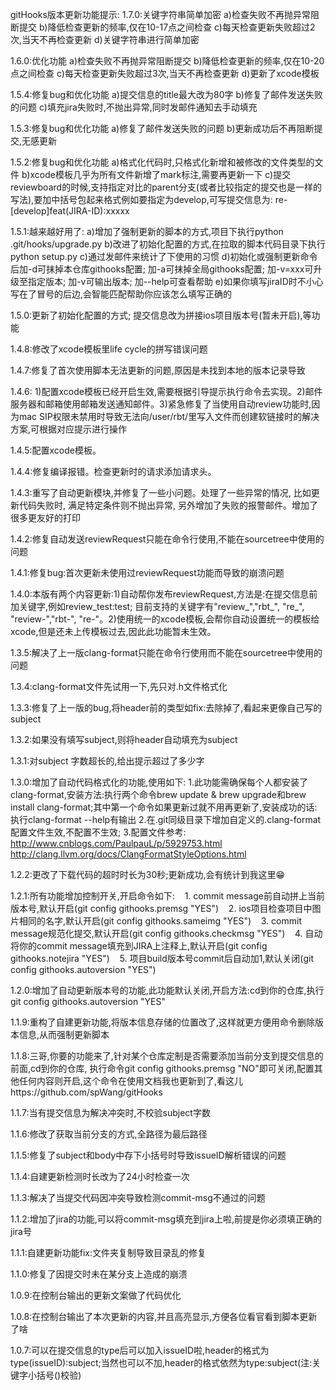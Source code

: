 gitHooks版本更新功能提示:
1.7.0:关键字符串简单加密
    a)检查失败不再抛异常阻断提交
    b)降低检查更新的频率,仅在10-17点之间检查
    c)每天检查更新失败超过2次,当天不再检查更新
    d)关键字符串进行简单加密
    
1.6.0:优化功能
    a)检查失败不再抛异常阻断提交
    b)降低检查更新的频率,仅在10-20点之间检查
    c)每天检查更新失败超过3次,当天不再检查更新
    d)更新了xcode模板

1.5.4:修复bug和优化功能
    a)提交信息的title最大改为80字
    b)修复了邮件发送失败的问题
    c)填充jira失败时,不抛出异常,同时发邮件通知去手动填充

1.5.3:修复bug和优化功能
    a)修复了邮件发送失败的问题
    b)更新成功后不再阻断提交,无感更新
    
1.5.2:修复bug和优化功能
    a)格式化代码时,只格式化新增和被修改的文件类型的文件
    b)xcode模板几乎为所有文件新增了mark标注,需要再更新一下
    c)提交reviewboard的时候,支持指定对比的parent分支(或者比较指定的提交也是一样的写法),要加中括号包起来格式例如要指定为develop,可写提交信息为: re-[develop]feat(JIRA-ID):xxxxx

1.5.1:越来越好用了:
    a)增加了强制更新的脚本的方式,项目下执行python .git/hooks/upgrade.py
    b)改进了初始化配置的方式,在拉取的脚本代码目录下执行python setup.py
    c)通过发邮件来统计了下使用的习惯
    d)初始化或强制更新命令后加-d可抹掉本仓库githooks配置;  加-a可抹掉全局githooks配置; 加-v=xxx可升级至指定版本; 加-v可输出版本; 加--help可查看帮助
    e)如果你填写jiraID时不小心写在了冒号的后边,会智能匹配帮助你应该怎么填写正确的

1.5.0:更新了初始化配置的方式;
         提交信息改为拼接ios项目版本号(暂未开启),等功能

1.4.8:修改了xcode模板里life cycle的拼写错误问题

1.4.7:修复了首次使用脚本无法更新的问题,原因是未找到本地的版本记录导致

1.4.6: 1)配置xcode模板已经开启生效,需要根据引导提示执行命令去实现。2)邮件服务器和邮箱使用邮箱发送通知邮件。3)紧急修复了当使用自动review功能时,因为mac SIP权限未禁用时导致无法向/user/rbt/里写入文件而创建软链接时的解决方案,可根据对应提示进行操作

1.4.5:配置xcode模板。

1.4.4:修复编译报错。检查更新时的请求添加请求头。

1.4.3:重写了自动更新模块,并修复了一些小问题。处理了一些异常的情况, 比如更新代码失败时, 满足特定条件则不抛出异常, 另外增加了失败的报警邮件。增加了很多更友好的打印

1.4.2:修复自动发送reviewRequest只能在命令行使用,不能在sourcetree中使用的问题

1.4.1:修复bug:首次更新未使用过reviewRequest功能而导致的崩溃问题

1.4.0:本版有两个内容更新:1)自动帮你发布reviewRequest,方法是:在提交信息前加关键字,例如review_test:test; 目前支持的关键字有"review_","rbt_", "re_", "review-","rbt-", "re-"。2)使用统一的xcode模板,会帮你自动设置统一的模板给xcode,但是还未上传模板过去,因此此功能暂未生效。

1.3.5:解决了上一版clang-format只能在命令行使用而不能在sourcetree中使用的问题

1.3.4:clang-format文件先试用一下,先只对.h文件格式化

1.3.3:修复了上一版的bug,将header前的类型如fix:去除掉了,看起来更像自己写的subject

1.3.2:如果没有填写subject,则将header自动填充为subject

1.3.1:对subject 字数超长的,给出提示超过了多少字

1.3.0:增加了自动代码格式化的功能,使用如下:
    1.此功能需确保每个人都安装了clang-format,安装方法:执行两个命令brew update & brew upgrade和brew install clang-format;其中第一个命令如果更新过就不用再更新了,安装成功的话:执行clang-format --help有输出
    2.在.git同级目录下增加自定义的.clang-format配置文件生效,不配置不生效;
    3.配置文件参考:
    http://www.cnblogs.com/PaulpauL/p/5929753.html
    http://clang.llvm.org/docs/ClangFormatStyleOptions.html
    
1.2.2:更改了下载代码的超时时长为30秒;更新成功,会有统计到我这里😁

1.2.1:所有功能增加控制开关,开启命令如下:
   1. commit message前自动拼上当前版本号,默认开启(git config githooks.premsg "YES")
   2. ios项目检查项目中图片相同的名字,默认开启(git config githooks.sameimg "YES") 
   3. commit message规范化提交,默认开启(git config githooks.checkmsg "YES")
   4. 自动将你的commit message填充到JIRA上注释上,默认开启(git config githooks.notejira "YES")
   5. 项目build版本号commit后自动加1,默认关闭(git config githooks.autoversion "YES")

1.2.0:增加了自动更新版本号的功能,此功能默认关闭,开启方法:cd到你的仓库,执行git config githooks.autoversion "YES"

1.1.9:重构了自建更新功能,将版本信息存储的位置改了,这样就更方便用命令删除版本信息,从而强制更新脚本

1.1.8:三哥,你要的功能来了,针对某个仓库定制是否需要添加当前分支到提交信息的前面,cd到你的仓库, 执行命令git config githooks.premsg "NO"即可关闭,配置其他任何内容则开启,这个命令在使用文档我也更新到了,看这儿https://github.com/spWang/gitHooks

1.1.7:当有提交信息为解决冲突时,不校验subject字数

1.1.6:修改了获取当前分支的方式,全路径为最后路径

1.1.5:修复了subject和body中存下小括号时导致issueID解析错误的问题

1.1.4:自建更新检测时长改为了24小时检查一次

1.1.3:解决了当提交代码因冲突导致检测commit-msg不通过的问题

1.1.2:增加了jira的功能,可以将commit-msg填充到jira上啦,前提是你必须填正确的jira号

1.1.1:自建更新功能fix:文件夹复制导致目录乱的修复

1.1.0:修复了因提交时未在某分支上造成的崩溃

1.0.9:在控制台输出的更新文案做了代码优化

1.0.8:在控制台输出了本次更新的内容,并且高亮显示,方便各位看官看到脚本更新了啥

1.0.7:可以在提交信息的type后可以加入issueID啦,header的格式为type(issueID):subject;当然也可以不加,header的格式依然为type:subject(注:关键字小括号()校验)
